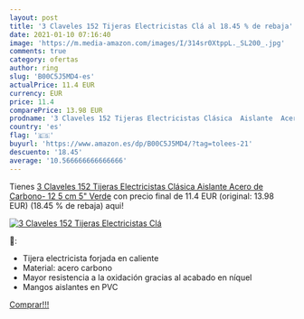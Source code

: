 ```yaml
---
layout: post
title: '3 Claveles 152 Tijeras Electricistas Clá al 18.45 % de rebaja'
date: 2021-01-10 07:16:40
image: 'https://m.media-amazon.com/images/I/314sr0XtppL._SL200_.jpg'
comments: true
category: ofertas
author: ring
slug: 'B00C5J5MD4-es'
actualPrice: 11.4 EUR
currency: EUR
price: 11.4
comparePrice: 13.98 EUR
prodname: '3 Claveles 152 Tijeras Electricistas Clásica  Aislante  Acero de Carbono- 12 5 cm  5"   Verde'
country: 'es'
flag: '🇪🇸'
buyurl: 'https://www.amazon.es/dp/B00C5J5MD4/?tag=tolees-21'
descuento: '18.45'
average: '10.566666666666666'
---
```


Tienes [3 Claveles 152 Tijeras Electricistas Clásica  Aislante  Acero de Carbono- 12 5 cm  5"   Verde](https://www.amazon.es/dp/B00C5J5MD4/?tag=tolees-21) con precio final de  11.4 EUR (original: 13.98 EUR) (18.45 %  de rebaja) aqui!

[![3 Claveles 152 Tijeras Electricistas Clá](https://m.media-amazon.com/images/I/314sr0XtppL._SL200_.jpg)](https://www.amazon.es/dp/B00C5J5MD4/?tag=tolees-21)

🔎:

- Tijera electricista forjada en caliente
- Material: acero carbono
- Mayor resistencia a la oxidación gracias al acabado en níquel
- Mangos aislantes en PVC

[Comprar!!!](https://www.amazon.es/dp/B00C5J5MD4/?tag=tolees-21)
